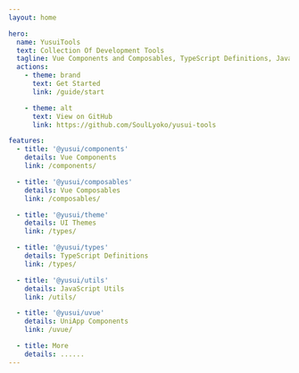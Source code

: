 ```yaml
---
layout: home

hero:
  name: YusuiTools
  text: Collection Of Development Tools
  tagline: Vue Components and Composables, TypeScript Definitions, JavaScript Utils...
  actions:
    - theme: brand
      text: Get Started
      link: /guide/start

    - theme: alt
      text: View on GitHub
      link: https://github.com/SoulLyoko/yusui-tools

features:
  - title: '@yusui/components'
    details: Vue Components
    link: /components/

  - title: '@yusui/composables'
    details: Vue Composables
    link: /composables/

  - title: '@yusui/theme'
    details: UI Themes
    link: /types/

  - title: '@yusui/types'
    details: TypeScript Definitions
    link: /types/

  - title: '@yusui/utils'
    details: JavaScript Utils
    link: /utils/

  - title: '@yusui/uvue'
    details: UniApp Components
    link: /uvue/

  - title: More
    details: ......
---
```

